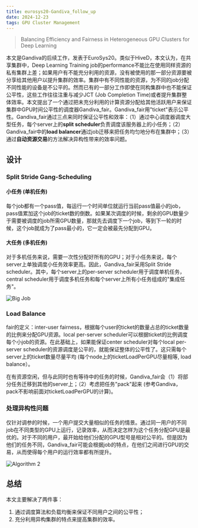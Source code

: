 ```yaml
---
title: eurosys20-Gandiva_follow_up
date: 2024-12-23
tags: GPU Cluster Management
---
```


> Balancing Efficiency and Fairness in Heterogeneous GPU Clusters for Deep Learning

本文是Gandiva的后续工作，发表于EuroSys20。类似于HiveD，本文认为，在共享集群中，Deep Learning Training job的performance不能比在使用同样资源的私有集群上差；如果用户有不能充分利用的资源，没有被使用的那一部分资源要被分享给其他用户以提升集群的效率。集群中有不同性能的资源，为不同的job分配不同性能的设备是不公平的。然而已有的一部分工作即使在同构集群中也不能保证公平性，这些工作往往注重与减少JCT (Job Completion Time)或者提升集群整体效率。本文提出了一个通过把未充分利用的计算资源分配给其他活跃用户来保证集群中GPU时间公平性的调度器Gandiva_fair。Gandiva_fair用"ticket"表示公平性。Gandiva_fair通过三点来同时保证公平性和效率：（1）通过中心调度器调度大型任务，每个server上的**split scheduler**负责调度该服务器上的小任务；（2）Gandiva_fair中的**load balancer**通过job迁移来把任务均匀地分布在集群中；（3）通过**自动资源交易**的方法解决异构性带来的效率问题。

## 设计

### Split Stride Gang-Scheduling

#### 小任务 (单机任务)

每个job都有一个pass值，每运行一个时间单位就运行当前pass值最小的job，pass值累加这个job的ticket数的倒数。如果某次调度的时候，剩余的GPU数量少于需要被调度的job所需GPU数量，那就先去调度下一个job，等到下一轮的时候，这个job就成为了pass最小的，它一定会被最先分配到GPU。

#### 大任务 (多机任务)

对于多机任务来说，需要一次性分配好所有的GPU；对于小任务来说，每个server上单独调度小任务效率更高。因此，Gandiva_fair采用Split Stride scheduler。其中，每个server上的per-server scheduler用于调度单机任务，central scheduler用于调度多机任务和每个server上所有小任务组成的"集成任务"。

![Big Job](../../../assets/posts/projects/AICompiler/eurosys20-Gandiva_follow_up-fig1.png)

### Load Balance

fair的定义：inter-user fairness，根据每个user的ticket的数量占总的ticket数量的比例来分配GPU资源。local per-server scheduler可以根据ticket的比例调度每个小job的资源。在此基础上，如果能保证center scheduler对每个local per-server scheduler的资源调度是公平的，就能保证整体的公平性了。这只需每个server上的ticket数量尽量平均 (每个node上的ticketLoadPerGPU尽量相等, load balance）。

在有资源空闲，但与此同时也有等待中的任务的时候，Gandiva_fair会（1）将部分任务迁移到其他的server上；（2）考虑把任务"pack"起来 (参考Gandiva，pack不影响前面对ticketLoadPerGPU的计算)。

### 处理异构性问题

仅针对调参的时候，一个用户提交大量相似的任务的情景。通过同一用户的不同job在不同类型的GPU上运行，记录效率，从而决定怎样为这个任务分配GPU是最优的。对于不同的用户，最开始给他们分配的GPU型号是相对公平的。但是因为他们的任务不同，Gandiva_fair可能会根据job的特点，在他们之间进行GPU的交易，从而使得每个用户的运行效率都有所提升。

<img alt="Algorithm 2" align="center" src="assets/posts/projects/AICompiler/eurosys20-Gandiva_follow_up-fig2.png">

## 总结

本文主要解决了两件事：
1. 通过调度算法和负载均衡来保证不同用户之间的公平性；
2. 充分利用异构集群的特点来提高集群的效率。